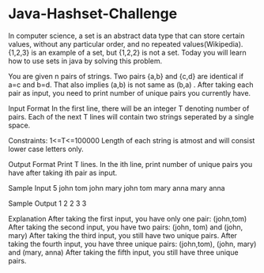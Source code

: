 # Java-Hashset-Challenge

In computer science, a set is an abstract data type that can store certain values, without any particular order, and no repeated values(Wikipedia).
{1,2,3} is an example of a set, but {1,2,2} is not a set. Today you will learn how to use sets in java by solving this problem.

You are given n pairs of strings. Two pairs {a,b} and {c,d} are identical if a=c and b=d. That also implies (a,b) is not same as (b,a) . After taking each pair as input, you need to print number of unique pairs you currently have.

Input Format
In the first line, there will be an integer T denoting number of pairs. Each of the next T lines will contain two strings seperated by a single space.

Constraints:
1<=T<=100000
Length of each string is atmost  and will consist lower case letters only.

Output Format
Print T lines. In the ith line, print number of unique pairs you have after taking ith pair as input.

Sample Input
5
john tom
john mary
john tom
mary anna
mary anna

Sample Output
1
2
2
3
3

Explanation
After taking the first input, you have only one pair: (john,tom)
After taking the second input, you have two pairs: (john, tom) and (john, mary)
After taking the third input, you still have two unique pairs.
After taking the fourth input, you have three unique pairs: (john,tom), (john, mary) and (mary, anna)
After taking the fifth input, you still have three unique pairs.
